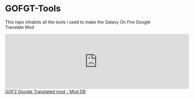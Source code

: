 # GOFGT-Tools
This repo inhabits all the tools i used to make the Galaxy On Fire Google Translate Mod
<iframe width="600" height="180" src="https://www.moddb.com/mods/gof2-google-translated/widget" frameborder="0"></iframe><br><a href="https://www.moddb.com/mods/gof2-google-translated">GOF2 Google Translated mod - Mod DB</a>
